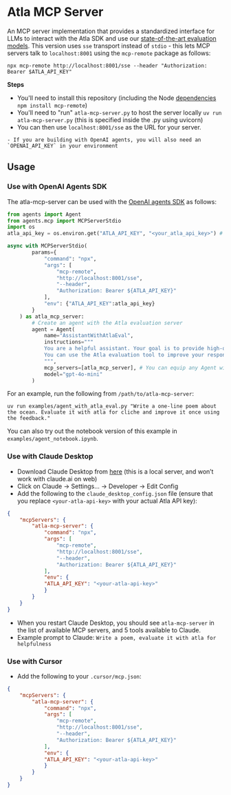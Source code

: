 # Atla MCP Server
An MCP server implementation that provides a standardized interface for LLMs to interact with the Atla SDK and use our [state-of-the-art evaluation models](https://www.atla-ai.com/post/selene-1).
This version uses `sse` transport instead of `stdio` - this lets MCP servers talk to `localhost:8001` using the `mcp-remote` package as follows:
```shell
npx mcp-remote http://localhost:8001/sse --header "Authorization: Bearer $ATLA_API_KEY"
```
**Steps**
- You'll need to install this repository (including the Node [dependencies](https://www.npmjs.com/package/mcp-remote) `npm install mcp-remote`)
- You'll need to "run" `atla-mcp-server.py` to host the server locally `uv run atla-mcp-server.py` (this is specified inside the .py using uvicorn) 
- You can then use `localhost:8001/sse` as the URL for your server.

```
- If you are building with OpenAI agents, you will also need an `OPENAI_API_KEY` in your environment
```

## Usage
### Use with OpenAI Agents SDK
The atla-mcp-server can be used with the [OpenAI agents SDK](https://openai.github.io/openai-agents-python/) as follows:
```python
from agents import Agent
from agents.mcp import MCPServerStdio
import os
atla_api_key = os.environ.get("ATLA_API_KEY", "<your_atla_api_key>") # You can also manually set your ATLA_API_KEY here

async with MCPServerStdio(
        params={
            "command": "npx",
			"args": [
				"mcp-remote",
				"http://localhost:8001/sse",
				"--header",
				"Authorization: Bearer ${ATLA_API_KEY}"
			],
            "env": {"ATLA_API_KEY":atla_api_key}
        }
    ) as atla_mcp_server:
        # Create an agent with the Atla evaluation server
        agent = Agent(
            name="AssistantWithAtlaEval",
            instructions="""
            You are a helpful assistant. Your goal is to provide high-quality responses to user requests.
            You can use the Atla evaluation tool to improve your responses.
            """,
            mcp_servers=[atla_mcp_server], # You can equip any Agent with Atla's MCP server like this
            model="gpt-4o-mini"
        )
```

For an example, run the following from `/path/to/atla-mcp-server`:
```shell
uv run examples/agent_with_atla_eval.py "Write a one-line poem about the ocean. Evaluate it with atla for cliche and improve it once using the feedback."
```
You can also try out the notebook version of this example in `examples/agent_notebook.ipynb`.

### Use with Claude Desktop
- Download Claude Desktop from [here](https://claude.ai/download) (this is a local server, and won’t work with claude.ai on web) 
- Click on Claude → Settings… → Developer → Edit Config
- Add the following to the `claude_desktop_config.json` file (ensure that you replace `<your-atla-api-key>` with your actual Atla API key):
```json
{
	"mcpServers": {
		"atla-mcp-server": {
			"command": "npx",
			"args": [
				"mcp-remote",
				"http://localhost:8001/sse",
				"--header",
				"Authorization: Bearer ${ATLA_API_KEY}"
			],
			"env": {
			"ATLA_API_KEY": "<your-atla-api-key>"
			}
		}
	}
}
```
- When you restart Claude Desktop, you should see `atla-mcp-server` in the list of available MCP servers, and 5 tools available to Claude.
- Example prompt to Claude: `Write a poem, evaluate it with atla for helpfulness`


### Use with Cursor
- Add the following to your `.cursor/mcp.json`:
```json
{
	"mcpServers": {
		"atla-mcp-server": {
			"command": "npx",
			"args": [
				"mcp-remote",
				"http://localhost:8001/sse",
				"--header",
				"Authorization: Bearer ${ATLA_API_KEY}"
			],
			"env": {
			"ATLA_API_KEY": "<your-atla-api-key>"
			}
		}
	}
}
```
